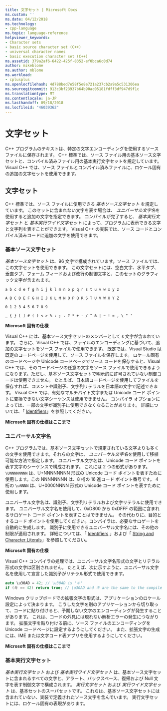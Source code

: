```yaml
---
title: 文字セット | Microsoft Docs
ms.custom: ''
ms.date: 04/12/2018
ms.technology:
- cpp-language
ms.topic: language-reference
helpviewer_keywords:
- Character sets
- basic source character set (C++)
- universal character names
- basic execution character set (C++)
ms.assetid: 379a2af6-6422-425f-8352-ef0bca6c0d74
author: mikeblome
ms.author: mblome
ms.workload:
- cplusplus
ms.openlocfilehash: 4d788bed7e58f5e8e721a237cb2a9a5c531306ea
ms.sourcegitcommit: 913c3bf23937b64b90ac05181fdff3df947d9f1c
ms.translationtype: MT
ms.contentlocale: ja-JP
ms.lasthandoff: 09/18/2018
ms.locfileid: "46039362"
---
```

# <a name="character-sets"></a>文字セット

C++ プログラムのテキストは、特定の文字エンコーディングを使用するソース ファイルに保存されます。 C++ 標準では、ソース ファイル用の基本ソース文字セットと、コンパイル済みファイル用の基本実行文字セットを規定しています。 Visual C++ では、ソース ファイルとコンパイル済みファイルに、ロケール固有の追加の文字セットを使用できます。

## <a name="character-sets"></a>文字セット

C++ 標準では、ソース ファイルに使用できる *基本ソース文字セット* を規定しています。 このセットに含まれない文字を表す場合は、 *ユニバーサル文字名*を使用すると追加の文字を指定できます。 コンパイルが完了すると、 *基本実行文字セット* と *基本実行ワイド文字セット* によって、プログラムに表示できる文字と文字列を表すことができます。 Visual C++ の実装では、ソース コードとコンパイル済みコードに追加の文字を使用できます。

### <a name="basic-source-character-set"></a>基本ソース文字セット

*基本ソース文字セット* は、96 文字で構成されています。ソース ファイルでは、この文字セットを使用できます。 この文字セットには、空白文字、水平タブ、垂直タブ、フォーム フィードおよび改行の制御文字と、このセットのグラフィック文字が含まれます。

`a b c d e f g h i j k l m n o p q r s t u v w x y z`

`A B C D E F G H I J K L M N O P Q R S T U V W X Y Z`

`0 1 2 3 4 5 6 7 8 9`

`_ { } [ ] # ( ) < > % : ; . ? * + - / ^ & | ~ ! = , \ " '`

**Microsoft 固有の仕様**

Visual C++ には、基本ソース文字セットのメンバーとして `$` 文字が含まれています。 さらに、Visual C++ では、ファイルのエンコーディングに基づいて、追加の文字セットをソース ファイルで使用できます。 既定では、Visual Studio は既定のコードページを使用して、ソース ファイルを保存します。 ロケール固有のコードページや Unicode コードページでソース コードを保存すると、Visual C++ では、そのコードページの任意の文字をソース ファイルで使用できるようになります。ただし、基本ソース文字セットで明示的に許可されていない制御コードは使用できません。 たとえば、日本語コードページを使用してファイルを保存すれば、コメントや識別子、文字列リテラルを日本語の文字で記述できます。 Visual C++ では、有効なマルチバイト文字または Unicode コード ポイントに変換できない文字シーケンスは使用できません。 コンパイラ オプションによっては、一部の文字が識別子に使用できなくなることがあります。 詳細については、「 [Identifiers](../cpp/identifiers-cpp.md)」を参照してください。

**Microsoft 固有の仕様はここまで**

### <a name="universal-character-names"></a>ユニバーサル文字名

C++ プログラムでは、基本ソース文字セットで規定されている文字よりも多くの文字を使用できます。それらの文字は、 *ユニバーサル文字名*を使用して移植可能な方法で指定します。 ユニバーサル文字名は、Unicode コード ポイントを表す文字のシーケンスで構成されます。  これには 2 つの形式があります。 `\UNNNNNNNN` は、U+NNNNNNNN 形式の Unicode コード ポイントを表すために使用します。この NNNNNNNN は、8 桁の 16 進コード ポイント番号です。 4 桁の `\uNNNN` は、U+0000NNNN 形式の Unicode コード ポイントを表すために使用します。

ユニバーサル文字名は、識別子、文字列リテラルおよび文字リテラルに使用できます。 ユニバーサル文字名を使用して、0xD800 から 0xDFFF の範囲に含まれるサロゲート コード ポイントを表すことはできません。 その代わりに、目的とするコード ポイントを使用してください。コンパイラは、必要なサロゲートを自動的に生成します。 識別子に使用できるユニバーサル文字名には、その他の制限が適用されます。 詳細については、「 [Identifiers](../cpp/identifiers-cpp.md) 」および「 [String and Character Literals](../cpp/string-and-character-literals-cpp.md)」を参照してください。

**Microsoft 固有の仕様**

Visual C++ コンパイラの処理では、ユニバーサル文字名形式の文字とリテラル形式の文字は区別されません。 たとえば、次に示すように、ユニバーサル文字名を使用して宣言した識別子がリテラル形式で使用できます。

```cpp
auto \u30AD = 42; // \u30AD is 'キ'
if (キ == 42) return true; // \u30AD and キ are the same to the compiler
```

Windows クリップボードでの拡張文字の形式は、アプリケーションのロケール設定によって決まります。 こうした文字を別のアプリケーションから切り取って、コードに貼り付けると、予期しない文字のエンコーディングが発生することがあります。 これは、コードの外見には現れない解析エラーの発生につながります。 拡張文字を貼り付ける前に、ソース ファイルのエンコーディングを Unicode コードページに設定するようにしてください。 また、拡張文字の生成には、IME または文字コード表アプリを使用するようにしてください。

**Microsoft 固有の仕様はここまで**

### <a name="basic-execution-character-set"></a>基本実行文字セット

*基本実行文字セット* および *基本実行ワイド文字セット* は、基本ソース文字セットに含まれるすべての文字と、アラート、バックスペース、復帰および Null 文字を表す制御文字で構成されます。 *実行文字セット* および *実行ワイド文字セット* は、基本セットのスーパセットです。 これらは、基本ソース文字セットには含まれていない、実装で定義されたソース文字を含んでいます。 実行文字セットには、ロケール固有の表現があります。